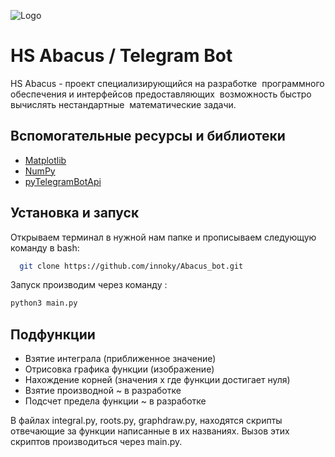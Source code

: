 
![Logo](https://innoky.github.io/images/Frame139.png)


# HS Abacus / Telegram Bot

HS Abacus - проект специализирующийся на разработке 
программного обеспечения и  интерфейсов предоставляющих 
возможность быстро вычислять нестандартные 
математические задачи.


## Вспомогательные ресурсы и библиотеки

 - [Matplotlib](https://matplotlib.org/)
 - [NumPy](https://numpy.org/)
 - [pyTelegramBotApi](https://github.com/eternnoir/pyTelegramBotAPI)


## Установка и запуск

Открываем терминал в нужной нам папке и прописываем следующую команду в bash:


```bash
  git clone https://github.com/innoky/Abacus_bot.git
```
Запуск производим через команду :
```bash
python3 main.py
```

## Подфункции

- Взятие интеграла (приближенное значение)
- Отрисовка графика функции (изображение)
- Нахождение корней (значения x где функции достигает нуля)
- Взятие производной  ~ в разработке
- Подсчет предела функции ~ в разработке

В файлах integral.py, roots.py, graphdraw.py, находятся скрипты отвечающие за функции написанные в их названиях. Вызов этих скриптов производиться через main.py.
